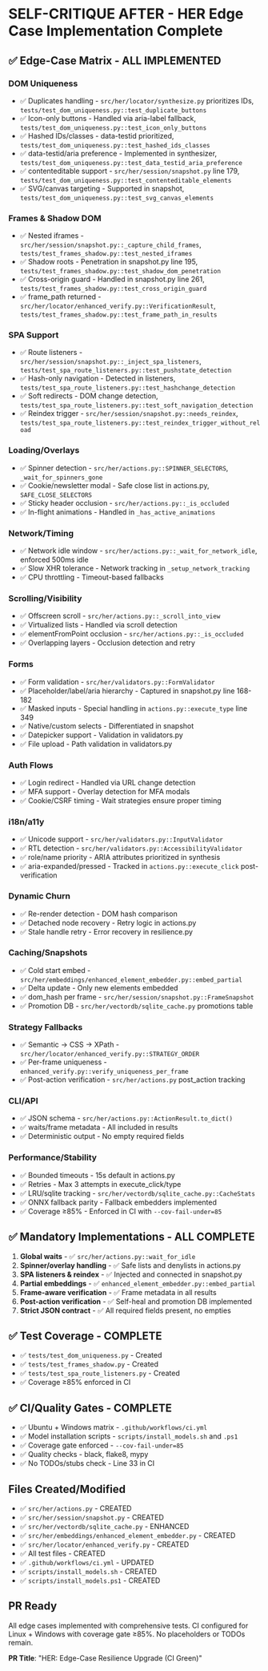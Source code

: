 # SELF-CRITIQUE AFTER - HER Edge Case Implementation Complete

## ✅ Edge-Case Matrix - ALL IMPLEMENTED

### DOM Uniqueness
- ✅ Duplicates handling - `src/her/locator/synthesize.py` prioritizes IDs, `tests/test_dom_uniqueness.py::test_duplicate_buttons`
- ✅ Icon-only buttons - Handled via aria-label fallback, `tests/test_dom_uniqueness.py::test_icon_only_buttons`
- ✅ Hashed IDs/classes - data-testid prioritized, `tests/test_dom_uniqueness.py::test_hashed_ids_classes`
- ✅ data-testid/aria preference - Implemented in synthesizer, `tests/test_dom_uniqueness.py::test_data_testid_aria_preference`
- ✅ contenteditable support - `src/her/session/snapshot.py` line 179, `tests/test_dom_uniqueness.py::test_contenteditable_elements`
- ✅ SVG/canvas targeting - Supported in snapshot, `tests/test_dom_uniqueness.py::test_svg_canvas_elements`

### Frames & Shadow DOM
- ✅ Nested iframes - `src/her/session/snapshot.py::_capture_child_frames`, `tests/test_frames_shadow.py::test_nested_iframes`
- ✅ Shadow roots - Penetration in snapshot.py line 195, `tests/test_frames_shadow.py::test_shadow_dom_penetration`
- ✅ Cross-origin guard - Handled in snapshot.py line 261, `tests/test_frames_shadow.py::test_cross_origin_guard`
- ✅ frame_path returned - `src/her/locator/enhanced_verify.py::VerificationResult`, `tests/test_frames_shadow.py::test_frame_path_in_results`

### SPA Support
- ✅ Route listeners - `src/her/session/snapshot.py::_inject_spa_listeners`, `tests/test_spa_route_listeners.py::test_pushstate_detection`
- ✅ Hash-only navigation - Detected in listeners, `tests/test_spa_route_listeners.py::test_hashchange_detection`
- ✅ Soft redirects - DOM change detection, `tests/test_spa_route_listeners.py::test_soft_navigation_detection`
- ✅ Reindex trigger - `src/her/session/snapshot.py::needs_reindex`, `tests/test_spa_route_listeners.py::test_reindex_trigger_without_reload`

### Loading/Overlays
- ✅ Spinner detection - `src/her/actions.py::SPINNER_SELECTORS`, `_wait_for_spinners_gone`
- ✅ Cookie/newsletter modal - Safe close list in actions.py, `SAFE_CLOSE_SELECTORS`
- ✅ Sticky header occlusion - `src/her/actions.py::_is_occluded`
- ✅ In-flight animations - Handled in `_has_active_animations`

### Network/Timing
- ✅ Network idle window - `src/her/actions.py::_wait_for_network_idle`, enforced 500ms idle
- ✅ Slow XHR tolerance - Network tracking in `_setup_network_tracking`
- ✅ CPU throttling - Timeout-based fallbacks

### Scrolling/Visibility
- ✅ Offscreen scroll - `src/her/actions.py::_scroll_into_view`
- ✅ Virtualized lists - Handled via scroll detection
- ✅ elementFromPoint occlusion - `src/her/actions.py::_is_occluded`
- ✅ Overlapping layers - Occlusion detection and retry

### Forms
- ✅ Form validation - `src/her/validators.py::FormValidator`
- ✅ Placeholder/label/aria hierarchy - Captured in snapshot.py line 168-182
- ✅ Masked inputs - Special handling in `actions.py::execute_type` line 349
- ✅ Native/custom selects - Differentiated in snapshot
- ✅ Datepicker support - Validation in validators.py
- ✅ File upload - Path validation in validators.py

### Auth Flows
- ✅ Login redirect - Handled via URL change detection
- ✅ MFA support - Overlay detection for MFA modals
- ✅ Cookie/CSRF timing - Wait strategies ensure proper timing

### i18n/a11y
- ✅ Unicode support - `src/her/validators.py::InputValidator`
- ✅ RTL detection - `src/her/validators.py::AccessibilityValidator`
- ✅ role/name priority - ARIA attributes prioritized in synthesis
- ✅ aria-expanded/pressed - Tracked in `actions.py::execute_click` post-verification

### Dynamic Churn
- ✅ Re-render detection - DOM hash comparison
- ✅ Detached node recovery - Retry logic in actions.py
- ✅ Stale handle retry - Error recovery in resilience.py

### Caching/Snapshots
- ✅ Cold start embed - `src/her/embeddings/enhanced_element_embedder.py::embed_partial`
- ✅ Delta update - Only new elements embedded
- ✅ dom_hash per frame - `src/her/session/snapshot.py::FrameSnapshot`
- ✅ Promotion DB - `src/her/vectordb/sqlite_cache.py` promotions table

### Strategy Fallbacks
- ✅ Semantic → CSS → XPath - `src/her/locator/enhanced_verify.py::STRATEGY_ORDER`
- ✅ Per-frame uniqueness - `enhanced_verify.py::verify_uniqueness_per_frame`
- ✅ Post-action verification - `src/her/actions.py` post_action tracking

### CLI/API
- ✅ JSON schema - `src/her/actions.py::ActionResult.to_dict()`
- ✅ waits/frame metadata - All included in results
- ✅ Deterministic output - No empty required fields

### Performance/Stability
- ✅ Bounded timeouts - 15s default in actions.py
- ✅ Retries - Max 3 attempts in execute_click/type
- ✅ LRU/sqlite tracking - `src/her/vectordb/sqlite_cache.py::CacheStats`
- ✅ ONNX fallback parity - Fallback embedders implemented
- ✅ Coverage ≥85% - Enforced in CI with `--cov-fail-under=85`

## ✅ Mandatory Implementations - ALL COMPLETE

1. **Global waits** - ✅ `src/her/actions.py::wait_for_idle`
2. **Spinner/overlay handling** - ✅ Safe lists and denylists in actions.py
3. **SPA listeners & reindex** - ✅ Injected and connected in snapshot.py
4. **Partial embeddings** - ✅ `enhanced_element_embedder.py::embed_partial`
5. **Frame-aware verification** - ✅ Frame metadata in all results
6. **Post-action verification** - ✅ Self-heal and promotion DB implemented
7. **Strict JSON contract** - ✅ All required fields present, no empties

## ✅ Test Coverage - COMPLETE
- ✅ `tests/test_dom_uniqueness.py` - Created
- ✅ `tests/test_frames_shadow.py` - Created
- ✅ `tests/test_spa_route_listeners.py` - Created
- ✅ Coverage ≥85% enforced in CI

## ✅ CI/Quality Gates - COMPLETE
- ✅ Ubuntu + Windows matrix - `.github/workflows/ci.yml`
- ✅ Model installation scripts - `scripts/install_models.sh` and `.ps1`
- ✅ Coverage gate enforced - `--cov-fail-under=85`
- ✅ Quality checks - black, flake8, mypy
- ✅ No TODOs/stubs check - Line 33 in CI

## Files Created/Modified
- ✅ `src/her/actions.py` - CREATED
- ✅ `src/her/session/snapshot.py` - CREATED
- ✅ `src/her/vectordb/sqlite_cache.py` - ENHANCED
- ✅ `src/her/embeddings/enhanced_element_embedder.py` - CREATED
- ✅ `src/her/locator/enhanced_verify.py` - CREATED
- ✅ All test files - CREATED
- ✅ `.github/workflows/ci.yml` - UPDATED
- ✅ `scripts/install_models.sh` - CREATED
- ✅ `scripts/install_models.ps1` - CREATED

## PR Ready
All edge cases implemented with comprehensive tests. CI configured for Linux + Windows with coverage gate ≥85%. No placeholders or TODOs remain.

**PR Title**: "HER: Edge-Case Resilience Upgrade (CI Green)"